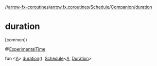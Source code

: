 //[arrow-fx-coroutines](../../../../index.md)/[arrow.fx.coroutines](../../index.md)/[Schedule](../index.md)/[Companion](index.md)/[duration](duration.md)

# duration

[common]\

@[ExperimentalTime](https://kotlinlang.org/api/latest/jvm/stdlib/kotlin.time/-experimental-time/index.html)

fun &lt;[A](duration.md)&gt; [duration](duration.md)(): [Schedule](../index.md)&lt;[A](duration.md), [Duration](https://kotlinlang.org/api/latest/jvm/stdlib/kotlin.time/-duration/index.html)&gt;
